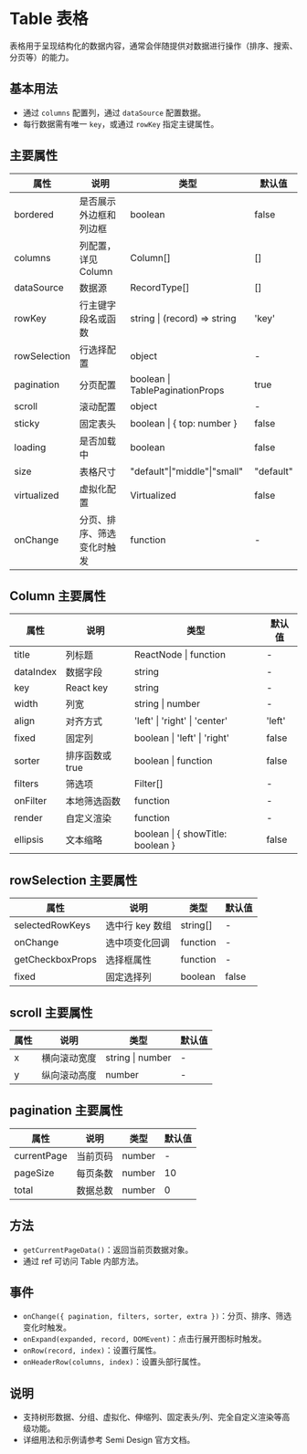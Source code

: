 # Table 表格

表格用于呈现结构化的数据内容，通常会伴随提供对数据进行操作（排序、搜索、分页等）的能力。

## 基本用法

- 通过 `columns` 配置列，通过 `dataSource` 配置数据。
- 每行数据需有唯一 `key`，或通过 `rowKey` 指定主键属性。

## 主要属性

| 属性 | 说明 | 类型 | 默认值 |
| ---- | ---- | ---- | ------ |
| bordered | 是否展示外边框和列边框 | boolean | false |
| columns | 列配置，详见 Column | Column[] | [] |
| dataSource | 数据源 | RecordType[] | [] |
| rowKey | 行主键字段名或函数 | string \| (record) => string | 'key' |
| rowSelection | 行选择配置 | object | - |
| pagination | 分页配置 | boolean \| TablePaginationProps | true |
| scroll | 滚动配置 | object | - |
| sticky | 固定表头 | boolean \| { top: number } | false |
| loading | 是否加载中 | boolean | false |
| size | 表格尺寸 | "default"\|"middle"\|"small" | "default" |
| virtualized | 虚拟化配置 | Virtualized | false |
| onChange | 分页、排序、筛选变化时触发 | function | - |

## Column 主要属性

| 属性 | 说明 | 类型 | 默认值 |
| ---- | ---- | ---- | ------ |
| title | 列标题 | ReactNode \| function | - |
| dataIndex | 数据字段 | string | - |
| key | React key | string | - |
| width | 列宽 | string \| number | - |
| align | 对齐方式 | 'left' \| 'right' \| 'center' | 'left' |
| fixed | 固定列 | boolean \| 'left' \| 'right' | false |
| sorter | 排序函数或 true | boolean \| function | false |
| filters | 筛选项 | Filter[] | - |
| onFilter | 本地筛选函数 | function | - |
| render | 自定义渲染 | function | - |
| ellipsis | 文本缩略 | boolean \| { showTitle: boolean } | false |

## rowSelection 主要属性

| 属性 | 说明 | 类型 | 默认值 |
| ---- | ---- | ---- | ------ |
| selectedRowKeys | 选中行 key 数组 | string[] | - |
| onChange | 选中项变化回调 | function | - |
| getCheckboxProps | 选择框属性 | function | - |
| fixed | 固定选择列 | boolean | false |

## scroll 主要属性

| 属性 | 说明 | 类型 | 默认值 |
| ---- | ---- | ---- | ------ |
| x | 横向滚动宽度 | string \| number | - |
| y | 纵向滚动高度 | number | - |

## pagination 主要属性

| 属性 | 说明 | 类型 | 默认值 |
| ---- | ---- | ---- | ------ |
| currentPage | 当前页码 | number | - |
| pageSize | 每页条数 | number | 10 |
| total | 数据总数 | number | 0 |

## 方法

- `getCurrentPageData()`：返回当前页数据对象。
- 通过 ref 可访问 Table 内部方法。

## 事件

- `onChange({ pagination, filters, sorter, extra })`：分页、排序、筛选变化时触发。
- `onExpand(expanded, record, DOMEvent)`：点击行展开图标时触发。
- `onRow(record, index)`：设置行属性。
- `onHeaderRow(columns, index)`：设置头部行属性。

## 说明

- 支持树形数据、分组、虚拟化、伸缩列、固定表头/列、完全自定义渲染等高级功能。
- 详细用法和示例请参考 Semi Design 官方文档。

